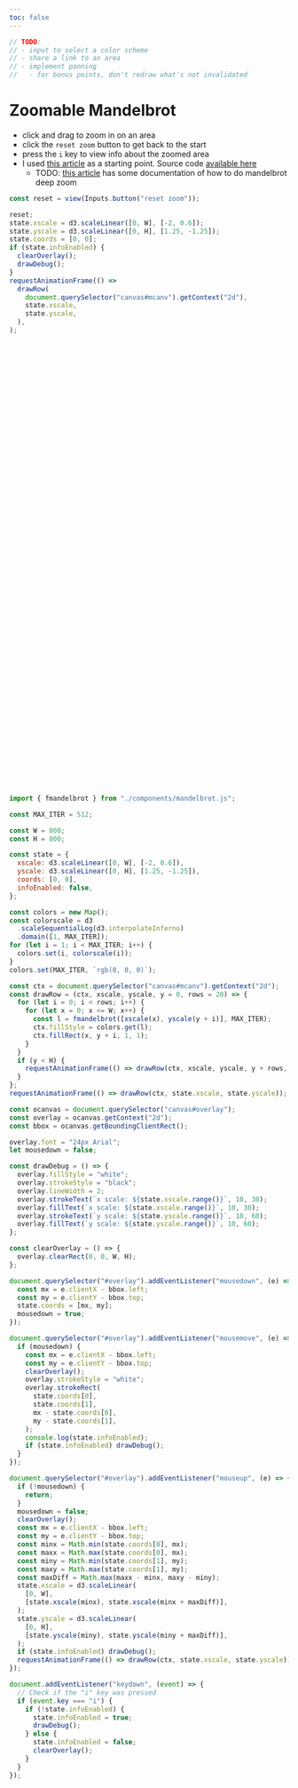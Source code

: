 ```yaml
---
toc: false
---
```


<style>
.canvases {
  position:relative;
  width: 800px;
  height: 800px;
}
canvas {
  image-rendering: pixelated;
}
.canvases canvas {
  position:absolute;
  top:0px;
  left:0px;
  width:800px;
  height:800px;
}
</style>

```js
// TODO:
// - input to select a color scheme
// - share a link to an area
// - implement panning
//   - for bonus points, don't redraw what's not invalidated
```

# Zoomable Mandelbrot

- click and drag to zoom in on an area
- click the `reset zoom` button to get back to the start
- press the `i` key to view info about the zoomed area
- I used [this article](https://miriam-english.org/files/Dewdney_Mandelbrot/Dewdney_Mandelbrot.html) as a starting point. Source code [available here](https://github.com/llimllib/mandelbrot)
  - TODO: [this article](https://mathr.co.uk/blog/2021-05-14_deep_zoom_theory_and_practice.html) has some documentation of how to do mandelbrot deep zoom

```js
const reset = view(Inputs.button("reset zoom"));
```

```js
reset;
state.xscale = d3.scaleLinear([0, W], [-2, 0.6]);
state.yscale = d3.scaleLinear([0, H], [1.25, -1.25]);
state.coords = [0, 0];
if (state.infoEnabled) {
  clearOverlay();
  drawDebug();
}
requestAnimationFrame(() =>
  drawRow(
    document.querySelector("canvas#mcanv").getContext("2d"),
    state.xscale,
    state.yscale,
  ),
);
```

<div class="canvases">
  <canvas id="mcanv" width=800 height=800></canvas>
  <canvas id="overlay" width=800 height=800></canvas>
</div>

```js echo
import { fmandelbrot } from "./components/mandelbrot.js";

const MAX_ITER = 512;

const W = 800;
const H = 800;

const state = {
  xscale: d3.scaleLinear([0, W], [-2, 0.6]),
  yscale: d3.scaleLinear([0, H], [1.25, -1.25]),
  coords: [0, 0],
  infoEnabled: false,
};

const colors = new Map();
const colorscale = d3
  .scaleSequentialLog(d3.interpolateInferno)
  .domain([1, MAX_ITER]);
for (let i = 1; i < MAX_ITER; i++) {
  colors.set(i, colorscale(i));
}
colors.set(MAX_ITER, `rgb(0, 0, 0)`);

const ctx = document.querySelector("canvas#mcanv").getContext("2d");
const drawRow = (ctx, xscale, yscale, y = 0, rows = 20) => {
  for (let i = 0; i < rows; i++) {
    for (let x = 0; x <= W; x++) {
      const l = fmandelbrot([xscale(x), yscale(y + i)], MAX_ITER);
      ctx.fillStyle = colors.get(l);
      ctx.fillRect(x, y + i, 1, 1);
    }
  }
  if (y < H) {
    requestAnimationFrame(() => drawRow(ctx, xscale, yscale, y + rows, rows));
  }
};
requestAnimationFrame(() => drawRow(ctx, state.xscale, state.yscale));

const ocanvas = document.querySelector("canvas#overlay");
const overlay = ocanvas.getContext("2d");
const bbox = ocanvas.getBoundingClientRect();

overlay.font = "24px Arial";
let mousedown = false;

const drawDebug = () => {
  overlay.fillStyle = "white";
  overlay.strokeStyle = "black";
  overlay.lineWidth = 2;
  overlay.strokeText(`x scale: ${state.xscale.range()}`, 10, 30);
  overlay.fillText(`x scale: ${state.xscale.range()}`, 10, 30);
  overlay.strokeText(`y scale: ${state.yscale.range()}`, 10, 60);
  overlay.fillText(`y scale: ${state.yscale.range()}`, 10, 60);
};

const clearOverlay = () => {
  overlay.clearRect(0, 0, W, H);
};

document.querySelector("#overlay").addEventListener("mousedown", (e) => {
  const mx = e.clientX - bbox.left;
  const my = e.clientY - bbox.top;
  state.coords = [mx, my];
  mousedown = true;
});

document.querySelector("#overlay").addEventListener("mousemove", (e) => {
  if (mousedown) {
    const mx = e.clientX - bbox.left;
    const my = e.clientY - bbox.top;
    clearOverlay();
    overlay.strokeStyle = "white";
    overlay.strokeRect(
      state.coords[0],
      state.coords[1],
      mx - state.coords[0],
      my - state.coords[1],
    );
    console.log(state.infoEnabled);
    if (state.infoEnabled) drawDebug();
  }
});

document.querySelector("#overlay").addEventListener("mouseup", (e) => {
  if (!mousedown) {
    return;
  }
  mousedown = false;
  clearOverlay();
  const mx = e.clientX - bbox.left;
  const my = e.clientY - bbox.top;
  const minx = Math.min(state.coords[0], mx);
  const maxx = Math.max(state.coords[0], mx);
  const miny = Math.min(state.coords[1], my);
  const maxy = Math.max(state.coords[1], my);
  const maxDiff = Math.max(maxx - minx, maxy - miny);
  state.xscale = d3.scaleLinear(
    [0, W],
    [state.xscale(minx), state.xscale(minx + maxDiff)],
  );
  state.yscale = d3.scaleLinear(
    [0, H],
    [state.yscale(miny), state.yscale(miny + maxDiff)],
  );
  if (state.infoEnabled) drawDebug();
  requestAnimationFrame(() => drawRow(ctx, state.xscale, state.yscale));
});

document.addEventListener("keydown", (event) => {
  // Check if the "i" key was pressed
  if (event.key === "i") {
    if (!state.infoEnabled) {
      state.infoEnabled = true;
      drawDebug();
    } else {
      state.infoEnabled = false;
      clearOverlay();
    }
  }
});
```
